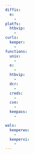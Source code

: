 ```yaml
---
diffis:
  e:
    -
platfs:
  htbvip:
    -
curls:
  keeper:
    -
functions:
  unix:
    -
  e:
    -
  htbvip:
    -
  dcr:
    -
  creds:
    -
  cve:
    -
  keepass:
    -

wals:
  keeperwu:
    -
  keepervi:
    -
---
```

